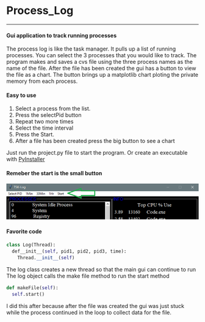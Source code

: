 # Process_Log
---
#### Gui application to track running processes
The process log is like the task manager. It pulls up a list of running processes. You can select the 3 processes that you would like to track. The program makes and saves a cvs file using the three process names as the name of the file. After the file has been created the gui has a button to view the file as a chart. The button brings up a matplotlib chart ploting the private memory from each process.

#### Easy to use
1. Select a process from the list.
2. Press the selectPid button
3. Repeat two more times
4. Select the time interval 
5. Press the Start. 
6. After a file has been created press the big button to see a chart

Just run the project.py file to start the program. 
Or create an executable with [PyInstaller](https://www.pyinstaller.org/)
#### Remeber the start is the small button
![Start button](https://github.com/HeberCooke/Process_Log/blob/master/images/processLog2.png)
#### Favorite code
```python
class Log(Thread):
  def__init__(self, pid1, pid2, pid3, time):
    Thread.__init__(self)
```
The log class creates a new thread so that the main gui can continue to run
The log object calls the make file method to run the start method
```python
def makeFile(self):
  self.start()

```
I did this after because after the file was created the gui was just stuck while the process continued in the loop to collect data for the file.


